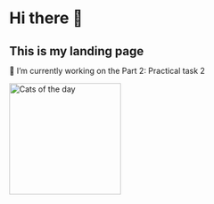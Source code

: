 <style>
 * {
  margin: 0;
 }

 img {
  top: 20px;
  left: 20px;
  display: flex;
 }
</style>
<div>
 <h1> Hi there 👋</h1>
 <h2>This is my landing page</h2>
 <p>🔭 I’m currently working on the Part 2: Practical task 2</p>
</div>
<div>
<picture>
    <img alt="Cats of the day" src="https://i.natgeofe.com/n/4cebbf38-5df4-4ed0-864a-4ebeb64d33a4/NationalGeographic_1468962_square.jpg" width="200px" height="200px" >
</picture>
</div>



<!-- >>>>>>> 26b8417214c6cdd80809349405fea843b81f923b -->
<!--
**footroot/footroot** is a ✨ _special_ ✨ repository because its `README.md` (this file) appears on your GitHub profile.

Here are some ideas to get you started:

- # 🔭 I’m currently working on ...
- 🌱 I’m currently learning ...
- 👯 I’m looking to collaborate on ...
- 🤔 I’m looking for help with ...
- 💬 Ask me about ...
- 📫 How to reach me: ...
- 😄 Pronouns: ...
- ⚡ Fun fact: ...
-->
 <!-- <source media="(prefers-color-scheme: dark)" srcset="YOUR-DARKMODE-IMAGE">
 <source media="(prefers-color-scheme: light)" srcset="YOUR-LIGHTMODE-IMAGE"> -->

